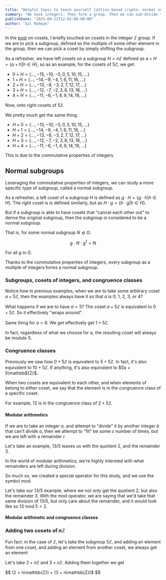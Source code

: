 ```yaml
---
title: "Helpful topic to teach yourself lattice-based crypto: normal subgroups and quotient groups"
summary: "We have integers. They form a group. Then we can sub-divide them even more to get subgroups and cosets. Once we know what cosets are, we can work with something called a quotient group."
publishDate: "2025-09-21T12:02:00-08:00"
author: "Sal Rahman"
---
```


In the [post](https://blog.salrahman.com/posts/2025/09/cosets) on cosets, I briefly touched on cosets in the integer $\mathbb{Z}$ group. If we are to pick a subgroup, defined as the multiple of some other element in the group, then we can pick a coset by simply shifting the subgroup.

As a refresher, we have left cosets on a subgroup $H = n\mathbb{Z}$ defined as $a + H = \{a + h | h \in H\}$, so as an example, for the cosets of $5\mathbb{Z}$, we get:

- $0 + H = \{\ldots, -15, -10, -5, 0, 5, 10, 15, \ldots\}$
- $1 + H = \{\ldots, -14, -9, -4, 1, 6, 11, 16, \ldots\}$
- $2 + H = \{\ldots, -13, -8, -3, 2, 7, 12, 17, \ldots\}$
- $3 + H = \{\ldots, -12, -7, -2, 3, 8, 13, 18, \ldots\}$
- $4 + H = \{\ldots, -11, -6, -1, 4, 9, 14, 19, \ldots\}$

Now, onto _right_ cosets of $5\mathbb{Z}$.

We pretty much get the same thing.

- $H + 0 = \{\ldots, -15, -10, -5, 0, 5, 10, 15, \ldots\}$
- $H + 1 = \{\ldots, -14, -9, -4, 1, 6, 11, 16, \ldots\}$
- $H + 2 = \{\ldots, -13, -8, -3, 2, 7, 12, 17, \ldots\}$
- $H + 3 = \{\ldots, -12, -7, -2, 3, 8, 13, 18, \ldots\}$
- $H + 4 = \{\ldots, -11, -6, -1, 4, 9, 14, 19, \ldots\}$

This is due to the commutative properties of integers.

## Normal subgroups

Leveraging the commutative properties of integers, we can study a more specific type of subgroup, called a normal subgroup.

As a refresher, a left coset of a subgroup $H$ is defined as $g\cdot H = \{ g\cdot h | h \in H \}$. The _right_ coset is is defined similarly, but as $H\cdot g = \{ h\cdot g | h \in H \}$.

But if a subgroup is able to have cosets that "cancel each other out" to derive the original subgroup, then the subgroup is considered to be a normal subgroup.

That is, for some normal subgroup $N \trianglelefteq G$:

$$
g\cdot N \cdot g^1 = N
$$

For all $g$ in $G$.

Thanks to the commutative properties of integers, every subgroup as a multiple of integers forms a normal subgroup.

### Subgroups, cosets of integers, and congruence classes

Notice how in previous examples, when we are to take some arbitrary coset $a + 5\mathbb{Z}$, then the examples always have it so that $a$ is $0$, $1$, $2$, $3$, or $4$?

What happens if we are to have $a = 5$? The coset $a + 5\mathbb{Z}$ is equivalent to $0 + 5\mathbb{Z}$. So it effectively "wraps around".

Same thing for $a = 6$. We get effectively get $1 + 5\mathbb{Z}$.

In fact, regardless of what we choose for $a$, the resulting coset will always be modulo $5$.

### Congruence classes

Previously we saw how $0 + 5\mathbb{Z}$ is equivalent to $5 + 5\mathbb{Z}$. In fact, it's also equivalent to $10 + 5\mathbb{Z}$. If anything, it's also equivalent to $5a + 5\mathbb${Z}$.

When two cosets are equivalent to each other, and when elements of belong to either coset, we say that the element is in the congruence class of a specific coset.

For example, $12$ is in the congruence class of $2 + 5\mathbb{Z}$.

#### Modular arithmetics

If we are to take an integer $a$, and attempt to "divide" it by another integer $b$ that can't divide $a$, then we attempt to "fit" be some $c$ number of times, but we are left with a remainder $r$.

Let's take an example, $13 / 5$ leaves us with the quotient $2$, and the remainder $3$.

In the world of modular arithmetics, we're highly intersted with what remainders are left during division.

So much so, we created a special operator for this study, and we use the symbol $\text{mod}$.

Let's take our $13 / 5$ example, where we not only get the quotient $2$, but also the remainder $3$. With the $\text{mod}$ operator, we are saying that we'd take that same division of $13 / 5$, but only care about the remainder, and it would look like so $13 \text{ mod } 5 = 2$.

#### Modular arithmetic and congruence classes

### Adding two cosets of $n\mathbb{Z}$

Fun fact: in the case of $\mathbb{Z}$, let's take the subgroup $5\mathbb{Z}$, and adding an element from one coset, and adding an element from another coset, we always get an element

Let's take $2 + n\mathbb{Z}$ and $3 + n\mathbb{Z}$. Adding them together we get

$$
(2 + n\mathbb{Z}) + (3 + n\mathbb{Z})$
$$
